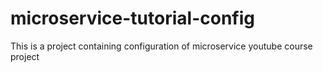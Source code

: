 # microservice-tutorial-config
This is a project containing configuration of microservice youtube course project
